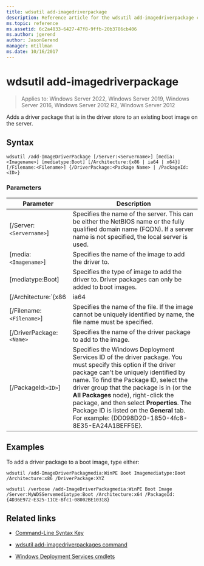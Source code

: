 ```yaml
---
title: wdsutil add-imagedriverpackage
description: Reference article for the wdsutil add-imagedriverpackage command, which adds a driver package that is in the driver store to an existing boot image on the server.
ms.topic: reference
ms.assetid: 6c2a4833-6427-47f8-9ffb-20b3786cb406
ms.author: jgerend
author: JasonGerend
manager: mtillman
ms.date: 10/16/2017
---
```


# wdsutil add-imagedriverpackage

>Applies to: Windows Server 2022, Windows Server 2019, Windows Server 2016, Windows Server 2012 R2, Windows Server 2012

Adds a driver package that is in the driver store to an existing boot image on the server.

## Syntax

```
wdsutil /add-ImageDriverPackage [/Server:<Servername>] [media:<Imagename>] [mediatype:Boot] [/Architecture:{x86 | ia64 | x64}] [/Filename:<Filename>] {/DriverPackage:<Package Name> | /PackageId:<ID>}
```

### Parameters

| Parameter | Description |
|--|--|
| [/Server:`<Servername>`] | Specifies the name of the server. This can be either the NetBIOS name or the fully qualified domain name (FQDN). If a server name is not specified, the local server is used. |
| [media:`<Imagename>`] | Specifies the name of the image to add the driver to. |
| [mediatype:Boot] | Specifies the type of image to add the driver to. Driver packages can only be added to boot images. |
| [/Architecture:`{x86 | ia64 | x64}`] | Specifies the architecture of the boot image. Because it's possible to have the same image name for boot images in different architectures, you should specify the architecture to ensure the correct image is used. |
| [/Filename:`<Filename>`] | Specifies the name of the file. If the image cannot be uniquely identified by name, the file name must be specified. |
| [/DriverPackage:`<Name>` | Specifies the name of the driver package to add to the image. |
| [/PackageId:`<ID>`] | Specifies the Windows Deployment Services ID of the driver package. You must specify this option if the driver package can't be uniquely identified by name. To find the Package ID, select the driver group that the package is in (or the **All Packages** node), right-click the package, and then select **Properties**. The Package ID is listed on the **General** tab. For example:  {DD098D20-1850-4fc8-8E35-EA24A1BEFF5E}. |

## Examples

To add a driver package to a boot image, type either:

```
wdsutil /add-ImageDriverPackagmedia:WinPE Boot Imagemediatype:Boot /Architecture:x86 /DriverPackage:XYZ
```

```
wdsutil /verbose /add-ImageDriverPackagmedia:WinPE Boot Image /Server:MyWDSServemediatype:Boot /Architecture:x64 /PackageId:{4D36E972-E325-11CE-Bfc1-08002BE10318}
```

## Related links

- [Command-Line Syntax Key](command-line-syntax-key.md)

- [wdsutil add-imagedriverpackages command](wdsutil-add-imagedriverpackages.md)

- [Windows Deployment Services cmdlets](/powershell/module/wds)

